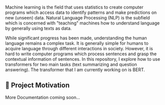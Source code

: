 Machine learning is the field that uses statistics to create computer programs which access data to identify patterns and make predictions on new (unseen) data. Natural Language Processing (NLP) is the subfield which is concerned with "teaching" machines how to understand language by generally using texts as data.

While significant progress has been made, understanding the human language remains a complex task. It is generally simple for humans to acquire language through different interactions in society. However, it is hard to write computer programs which process sentences and grasp the contextual information of sentences. In this repository, I explore how to use transformers for two main tasks (text summarizing and question answering). The transformer that I am currently working on is BERT. 

## :information_desk_person: Project Motivation

More Documentation coming soon...
